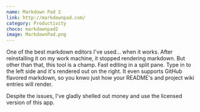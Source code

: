 ```yaml
---
name: Markdown Pad 2
link: http://markdownpad.com/
category: Productivity
choco: markdownpad2
image: MarkdownPad.png
---
```


One of the best markdown editors I've used... when it works.  After
reinstalling it on my work machine, it stopped rendering markdown.  But other
than that, this tool is a champ.  Fast editing in a split pane.  Type in to the
left side and it's rendered out on the right.  It even supports GitHub flavored
markdown, so you knwo just how your README's and project wiki entries will
render.

Despite the issues, I've gladly shelled out money and use the licensed version
of this app.